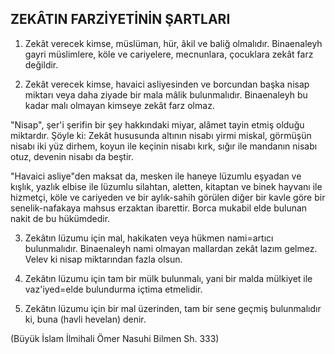 ## ZEKÂTIN FARZİYETİNİN ŞARTLARI

1) Zekât verecek kimse, müslüman, hür, âkil ve baliğ olmalıdır. Binaenaleyh gayri müslimlere, köle ve cariye­lere, mecnunlara, çocuklara zekât farz değildir.

2) Zekât verecek kimse, havaici asliyesinden ve bor­cundan başka nisap miktarı veya daha ziyade bir mala mâlik bulunmalıdır. Binaenaleyh bu kadar malı olma­yan kimseye zekât farz olmaz.

"Nisap", şer'i şerifin bir şey hakkındaki miyar, alâmet tayin etmiş olduğu miktardır. Şöyle ki: Zekât hususun­da altının nisabı yirmi miskal, görmüşün nisabı iki yüz dirhem, koyun ile keçinin nisabı kırk, sığır ile manda­nın nisabı otuz, devenin nisabı da beştir.

"Havaici asliye"den maksat da, mesken ile haneye lü­zumlu eşyadan ve kışlık, yazlık elbise ile lüzumlu silah­tan, aletten, kitaptan ve binek hayvanı ile hizmetçi, köle ve cariyeden ve bir aylık-sahih görülen diğer bir kavle göre bir senelik-nafakaya mahsus erzaktan ibarettir. Borca mukabil elde bulunan nakit de bu hükümdedir.

3) Zekâtın lüzumu için mal, hakikaten veya hükmen nami=artıcı bulunmalıdır. Binaenaleyh nami olmayan mallardan zekât lazım gelmez. Velev ki nisap miktarın­dan fazla olsun.

4) Zekâtın lüzumu için tam bir mülk bulunmalı, yani bir malda mülkiyet ile vaz'iyed=elde bulundurma içti­ma etmelidir.

5) Zekâtın lüzumu için bir mal üzerinden, tam bir se­ne geçmiş bulunmalıdır ki, buna (havli hevelan) denir.

(Büyük İslam İlmihali Ömer Nasuhi Bilmen Sh. 333)
